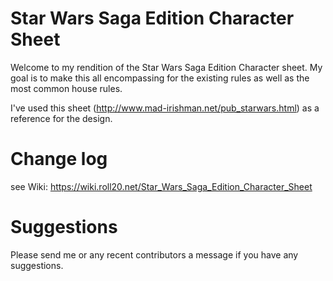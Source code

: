 Star Wars Saga Edition Character Sheet
=======================
Welcome to my rendition of the Star Wars Saga Edition Character sheet. 
My goal is to make this all encompassing for the existing rules as well as the most common house rules.

I've used this sheet (http://www.mad-irishman.net/pub_starwars.html) as a reference for the design.

Change log
============
see Wiki: https://wiki.roll20.net/Star_Wars_Saga_Edition_Character_Sheet

Suggestions
============
Please send me or any recent contributors a message if you have any suggestions.
